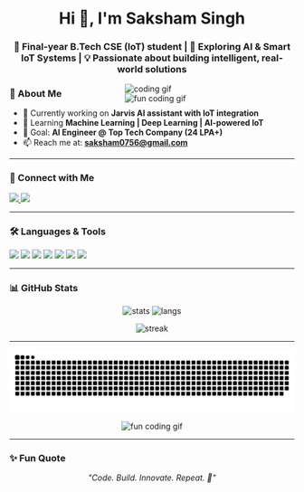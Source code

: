 <h1 align="center">Hi 👋, I'm Saksham Singh</h1>
<h3 align="center">🚀 Final-year B.Tech CSE (IoT) student | 🤖 Exploring AI & Smart IoT Systems | 💡 Passionate about building intelligent, real-world solutions</h3>

<!-- First GIF (upper right) -->
<img align="right" alt="coding gif" width="300" src="https://media1.giphy.com/media/v1.Y2lkPTc5MGI3NjExa3p4bHQ5czh5enNjYjlzYXdjaTZkOWEyaGF0azdkazFjdjA0emh1aCZlcD12MV9pbnRlcm5hbF9naWZfYnlfaWQmY3Q9Zw/qgQUggAC3Pfv687qPC/giphy.gif" />

<!-- Second GIF (below first GIF) -->
<img align="right" alt="fun coding gif" width="300" src="https://media0.giphy.com/media/v1.Y2lkPTc5MGI3NjExaXcyd2ZoejBuMTA5bGFkdjh5Mm50eHhnYXByeW54cm9nZGN3Y2ZvbSZlcD12MV9pbnRlcm5hbF9naWZfYnlfaWQmY3Q9Zw/bJ4TVNYNUympPgcpem/giphy.gif" />

### 🌟 About Me  
- 🔭 Currently working on **Jarvis AI assistant with IoT integration**  
- 🌱 Learning **Machine Learning | Deep Learning | AI-powered IoT**  
- 🎯 Goal: **AI Engineer @ Top Tech Company (24 LPA+)**  
- 📫 Reach me at: **saksham0756@gmail.com**

---

### 🤝 Connect with Me  
<p>
  <a href="https://linkedin.com/in/saksham singh" target="_blank">
    <img src="https://img.shields.io/badge/LinkedIn-blue?logo=linkedin&logoColor=white" />
  </a>
  <a href="mailto:saksham0756@gmail.com">
    <img src="https://img.shields.io/badge/Gmail-red?logo=gmail&logoColor=white" />
  </a>
</p>

---

### 🛠️ Languages & Tools  
<p>
  <img src="https://img.shields.io/badge/Python-3776AB?logo=python&logoColor=white" />
  <img src="https://img.shields.io/badge/Node.js-339933?logo=node.js&logoColor=white" />
  <img src="https://img.shields.io/badge/React-61DAFB?logo=react&logoColor=black" />
  <img src="https://img.shields.io/badge/Django-092E20?logo=django&logoColor=white" />
  <img src="https://img.shields.io/badge/MySQL-4479A1?logo=mysql&logoColor=white" />
  <img src="https://img.shields.io/badge/Arduino-00979D?logo=arduino&logoColor=white" />
  <img src="https://img.shields.io/badge/TensorFlow-FF6F00?logo=tensorflow&logoColor=white" />
</p>

---

### 📊 GitHub Stats  
<p align="center">
  <img src="https://github-readme-stats.vercel.app/api?username=saksham0756&show_icons=true&theme=radical" alt="stats" height="180"/>
  <img src="https://github-readme-stats.vercel.app/api/top-langs/?username=saksham0756&layout=compact&theme=radical" alt="langs" height="180"/>
</p>

<p align="center">
  <img src="https://github-readme-streak-stats.herokuapp.com/?user=saksham0756&theme=radical" alt="streak"/>
</p>

---

 
<p align="center">
  <img src="https://raw.githubusercontent.com/Platane/snk/output/github-contribution-grid-snake.svg" alt="snake animation" />
</p>

<!-- New GIF below Game Contribution -->
<p align="center">
  <img src="https://media3.giphy.com/media/v1.Y2lkPTc5MGI3NjExNXM1amR6dGJmcnE5NnZ1anRtcGZnOWduMHJyOGtrZmVweWhpYXhrZCZlcD12MV9pbnRlcm5hbF9naWZfYnlfaWQmY3Q9Zw/QEZVvs2iFzDYA/giphy.gif" alt="fun coding gif" width="700"/>
</p>

---

### ✨ Fun Quote  
<p align="center">
  <i>"Code. Build. Innovate. Repeat. 🚀"</i>
</p>
